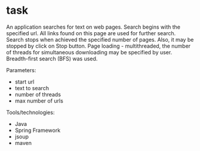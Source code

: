 # task

An application searches for text on web pages.
Search begins with the specified url. All links found on this page are used for further search.
Search stops when achieved the specified number of pages. Also, it may be stopped by click on Stop button.
Page loading - multithreaded, the number of threads for simultaneous downloading may be specified by user.
Breadth-first search (BFS) was used.

Parameters:
- start url
- text to search
- number of threads
- max number of urls

Tools/technologies:
- Java
- Spring Framework
- jsoup
- maven
